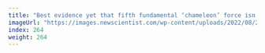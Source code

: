 ```yaml
---
title: "Best evidence yet that fifth fundamental ‘chameleon’ force isn’t real"
imageUrl: "https://images.newscientist.com/wp-content/uploads/2022/08/25155307/SEI_121072353.jpg?width=600"
index: 264
weight: 264
---
```

